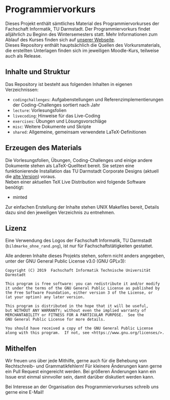 # Programmiervorkurs

Dieses Projekt enthält sämtliches Material des Programmiervorkurses der Fachschaft Informatik, TU Darmstadt. Der Programmiervorkurs findet alljährlich zu Beginn des Wintersemesters statt. Mehr Informationen zum Ablauf des Kurses finden sich auf [unserer Webseite](https://d120.de/vorkurs).  
Dieses Repository enthält hauptsächlich die Quellen des Vorkursmaterials, die erstellten Unterlagen finden sich im jeweiligen Moodle-Kurs, teilweise auch als Release.

## Inhalte und Struktur

Das Repository ist besteht aus folgenden Inhalten in eigenen Verzeichnissen:

* `codingchallenges`: Aufgabenstellungen und Referenzimplementierungen der Coding-Challenges sortiert nach Jahr
* `lecture`: Vorlesungsfolien
* `livecoding`: Hinweise für das Live-Coding
* `exercises`: Übungen und Lösungsvorschläge
* `misc`: Weitere Dokumente und Skripte
* `shared`: Allgemeine, gemeinsam verwendete LaTeX-Definitionen

## Erzeugen des Materials
Die Vorlesungsfolien, Übungen, Coding-Challenges und einige andere Dokumente stehen als LaTeX-Quelltext bereit. Sie setzen eine funktionierende Installation das TU Darmstadt Corporate Designs (aktuell die [alte Version](http://exp1.fkp.physik.tu-darmstadt.de/tuddesign/)) voraus.  
Neben einer aktuellen TeX Live Distribution wird folgende Software benötigt:

* minted

Zur einfachen Erstellung der Inhalte stehen UNIX Makefiles bereit, Details dazu sind den jeweiligen Verzeichnis zu entnehmen.

## Lizenz
Eine Verwendung des Logos der Fachschaft Informatik, TU Darmstadt (`bildmarke_ohne_rand.png`), ist nur für Fachschaftstätigkeiten gestattet.  

Alle anderen Inhalte dieses Projekts stehen, sofern nicht anders angegeben, unter der GNU General Public License v3.0 (GNU GPLv3):  

```
Copyright (C) 2019  Fachschaft Informatik Technische Universität Darmstadt

This program is free software: you can redistribute it and/or modify
it under the terms of the GNU General Public License as published by
the Free Software Foundation, either version 3 of the License, or
(at your option) any later version.

This program is distributed in the hope that it will be useful,
but WITHOUT ANY WARRANTY; without even the implied warranty of
MERCHANTABILITY or FITNESS FOR A PARTICULAR PURPOSE.  See the
GNU General Public License for more details.

You should have received a copy of the GNU General Public License
along with this program.  If not, see <https://www.gnu.org/licenses/>.
```

## Mithelfen
Wir freuen uns über jede Mithilfe, gerne auch für die Behebung von Rechtschreib- und Grammatikfehlern! Für kleinere Änderungen kann gerne ein Pull Request eingereicht werden. Bei größeren Änderungen kann ein Issue erst einmal sinnvoller sein, damit darüber diskutiert werden kann.  
  
Bei Interesse an der Organisation des Programmiervorkurses schreib uns gerne eine E-Mail!
